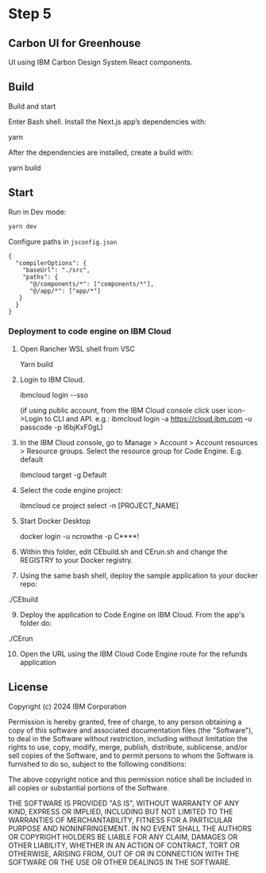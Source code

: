 # Step 5

## Carbon UI for Greenhouse

UI using IBM Carbon Design System React components.

## Build

Build and start

Enter Bash shell.
Install the Next.js app’s dependencies with:

yarn

After the dependencies are installed, create a build with:

yarn build

## Start

Run in Dev mode:

```bash
yarn dev
```

Configure paths in `jsconfig.json`

```
{
  "compilerOptions": {
    "baseUrl": "./src",
    "paths": {
      "@/components/*": ["components/*"],
      "@/app/*": ["app/*"]
   }
  }
}
```

### Deployment to code engine on IBM Cloud

1. Open Rancher WSL shell from VSC

   Yarn build

2. Login to IBM Cloud.

   ibmcloud login --sso

   (if using public account, from the IBM Cloud console click user icon->Login to CLI and API. e.g.: ibmcloud login -a https://cloud.ibm.com -u passcode -p l6bjKxF0gL)

3. In the IBM Cloud console, go to Manage > Account > Account resources > Resource groups. Select the resource group for Code Engine. E.g. default

   ibmcloud target -g Default

4. Select the code engine project:

   ibmcloud ce project select -n [PROJECT_NAME]

5. Start Docker Desktop

   docker login -u ncrowthe -p C\*\*\*\*!

6. Within this folder, edit CEbuild.sh and CErun.sh and change the REGISTRY to your Docker registry.

7. Using the same bash shell, deploy the sample application to your docker repo:

./CEbuild

9. Deploy the application to Code Engine on IBM Cloud. From the app's folder do:

./CErun

10. Open the URL using the IBM Cloud Code Engine route for the refunds application

## License

Copyright (c) 2024 IBM Corporation

Permission is hereby granted, free of charge, to any person obtaining a copy of this software and associated documentation files (the "Software"), to deal in the Software without restriction, including without limitation the rights to use, copy, modify, merge, publish, distribute, sublicense, and/or sell copies of the Software, and to permit persons to whom the Software is furnished to do so, subject to the following conditions:

The above copyright notice and this permission notice shall be included in all copies or substantial portions of the Software.

THE SOFTWARE IS PROVIDED "AS IS", WITHOUT WARRANTY OF ANY KIND, EXPRESS OR IMPLIED, INCLUDING BUT NOT LIMITED TO THE WARRANTIES OF MERCHANTABILITY, FITNESS FOR A PARTICULAR PURPOSE AND NONINFRINGEMENT. IN NO EVENT SHALL THE AUTHORS OR COPYRIGHT HOLDERS BE LIABLE FOR ANY CLAIM, DAMAGES OR OTHER LIABILITY, WHETHER IN AN ACTION OF CONTRACT, TORT OR OTHERWISE, ARISING FROM, OUT OF OR IN CONNECTION WITH THE SOFTWARE OR THE USE OR OTHER DEALINGS IN THE SOFTWARE.
